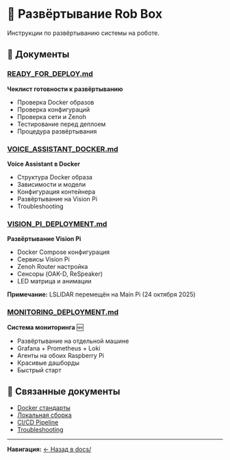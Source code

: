 # 🚀 Развёртывание Rob Box

Инструкции по развёртыванию системы на роботе.

## 📄 Документы

### [READY_FOR_DEPLOY.md](READY_FOR_DEPLOY.md)
**Чеклист готовности к развёртыванию**

- Проверка Docker образов
- Проверка конфигураций
- Проверка сети и Zenoh
- Тестирование перед деплоем
- Процедура развёртывания

### [VOICE_ASSISTANT_DOCKER.md](VOICE_ASSISTANT_DOCKER.md)
**Voice Assistant в Docker**

- Структура Docker образа
- Зависимости и модели
- Конфигурация контейнера
- Развёртывание на Vision Pi
- Troubleshooting

### [VISION_PI_DEPLOYMENT.md](VISION_PI_DEPLOYMENT.md)
**Развёртывание Vision Pi**

- Docker Compose конфигурация
- Сервисы Vision Pi
- Zenoh Router настройка
- Сенсоры (OAK-D, ReSpeaker)
- LED матрица и анимации

**Примечание:** LSLIDAR перемещён на Main Pi (24 октября 2025)

### [MONITORING_DEPLOYMENT.md](MONITORING_DEPLOYMENT.md)
**Система мониторинга** 🆕

- Развёртывание на отдельной машине
- Grafana + Prometheus + Loki
- Агенты на обоих Raspberry Pi
- Красивые дашборды
- Быстрый старт

## 🔗 Связанные документы

- [Docker стандарты](../development/DOCKER_STANDARDS.md)
- [Локальная сборка](../development/LOCAL_BUILD.md)
- [CI/CD Pipeline](../CI_CD_PIPELINE.md)
- [Troubleshooting](../guides/TROUBLESHOOTING.md)

---

**Навигация:** [← Назад в docs/](../README.md)
